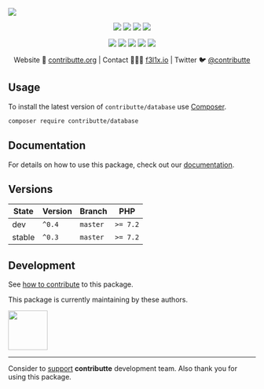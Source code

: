 ![](https://heatbadger.now.sh/github/readme/contributte/database/)

<p align=center>
  <a href="https://github.com/contributte/database/actions"><img src="https://badgen.net/github/checks/contributte/database/master"></a>
  <a href="https://coveralls.io/r/contributte/database"><img src="https://badgen.net/coveralls/c/github/contributte/database"></a>
  <a href="https://packagist.org/packages/contributte/database"><img src="https://badgen.net/packagist/dm/contributte/database"></a>
  <a href="https://packagist.org/packages/contributte/database"><img src="https://badgen.net/packagist/v/contributte/database"></a>
</p>
<p align=center>
  <a href="https://packagist.org/packages/contributte/database"><img src="https://badgen.net/packagist/php/contributte/database"></a>
  <a href="https://github.com/contributte/database"><img src="https://badgen.net/github/license/contributte/database"></a>
  <a href="https://bit.ly/ctteg"><img src="https://badgen.net/badge/support/gitter/cyan"></a>
  <a href="https://bit.ly/cttfo"><img src="https://badgen.net/badge/support/forum/yellow"></a>
  <a href="https://contributte.org/partners.html"><img src="https://badgen.net/badge/sponsor/donations/F96854"></a>
</p>

<p align=center>
Website 🚀 <a href="https://contributte.org">contributte.org</a> | Contact 👨🏻‍💻 <a href="https://f3l1x.io">f3l1x.io</a> | Twitter 🐦 <a href="https://twitter.com/contributte">@contributte</a>
</p>

## Usage

To install the latest version of `contributte/database` use [Composer](https://getcomposer.org).

```bash
composer require contributte/database
```

## Documentation

For details on how to use this package, check out our [documentation](.docs).

## Versions

| State       | Version | Branch   | PHP      |
|-------------|---------|----------|----------|
| dev         | `^0.4`  | `master` | `>= 7.2` |
| stable      | `^0.3`  | `master` | `>= 7.2` |

## Development

See [how to contribute](https://contributte.org/contributing.html) to this package.

This package is currently maintaining by these authors.

<a href="https://github.com/f3l1x">
  <img width="80" height="80" src="https://avatars2.githubusercontent.com/u/538058?v=3&s=80">
</a>

-----

Consider to [support](https://contributte.org/partners.html) **contributte** development team.
Also thank you for using this package.
